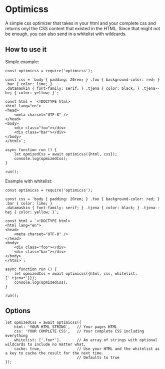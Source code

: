 # Optimicss

A simple css optimizer that takes in your html and your complete css and returns onyl the CSS content that existed in the HTML.
Since that might not be enough, you can also send in a whitelist with wildcards.

## How to use it

Simple example:

```
const optimicss = require('optimicss');

const css = `body { padding: 20rem; } .foo { background-color: red; } .bar { color: lime; } 
.datamaskin { font-family: serif; } .tjena { color: black; } .tjena--hej { color: yellow; }`;

const html = `<!DOCTYPE html>
<html lang="en">
<head>
    <meta charset="UTF-8" />
</head>
<body>
    <div class="foo"></div>
    <div class="bar"></div>
</body>
</html>`;

async function run () {
    let opmizedCss = await optimicss({html, css});
    console.log(opmizedCss);
}

run();

```

Example with whitelist:

```
const optimicss = require('optimicss');

const css = `body { padding: 20rem; } .foo { background-color: red; } .bar { color: lime; } 
.datamaskin { font-family: serif; } .tjena { color: black; } .tjena--hej { color: yellow; }`;

const html = `<!DOCTYPE html>
<html lang="en">
<head>
    <meta charset="UTF-8" />
</head>
<body>
    <div class="foo"></div>
    <div class="bar"></div>
</body>
</html>`;

async function run () {
    let opmizedCss = await optimicss({html, css, whitelist: ['.tjena*']});
    console.log(opmizedCss);
}

run();

```


## Options

```
let opmizedCss = await optimicss({
    html: 'YOUR HTML STRING',   // Your pages HTML
    css: 'YOUR COMPLETE CSS',   // Your complete CSS including everything
    whitelist: ['.foo*'].       // An array of strings with optional wildcards to include no matter what,
    cache: true,                // Use your HTML and the whitelist as a key to cache the result for the next time. 
                                // Defaults to true
});
```


